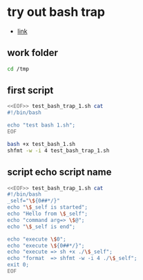# try out bash trap

- [link](https://citizen428.net/blog/bash-error-handling-with-trap/)

## work folder

```bash
cd /tmp
```

## first script

```bash
<<EOF>> test_bash_trap_1.sh cat
#!/bin/bash

echo "test bash 1.sh";
EOF

bash +x test_bash_1.sh
shfmt -w -i 4 test_bash_trap_1.sh 

```

## script echo script name

```bash
<<EOF>> test_bash_trap_1.sh cat
#!/bin/bash
_self="\${0##*/}"
echo "\$_self is started";
echo "Hello from \$_self";
echo "command arg=> \$@";
echo "\$_self is end";

echo "execute \$0";
echo "execute \${0##*/}";
echo "execute => sh +x ./\$_self";
echo "format  => shfmt -w -i 4 ./\$_self";
exit 0;
EOF
```
